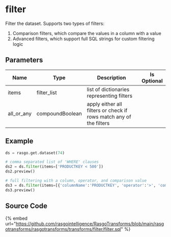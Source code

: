 

# filter

Filter the dataset. Supports two types of filters:
  1. Comparison filters, which compare the values in a column with a value
  2. Advanced filters, which support full SQL strings for custom filtering logic


## Parameters

|    Name    |      Type       |                            Description                             | Is Optional |
| ---------- | --------------- | ------------------------------------------------------------------ | ----------- |
| items      | filter_list     | list of dictionaries representing filters                          |             |
| all_or_any | compoundBoolean | apply either all filters or check if rows match any of the filters |             |


## Example

```python
ds = rasgo.get.dataset(74)

# comma separated list of 'WHERE' clauses
ds2 = ds.filter(items=['PRODUCTKEY < 500'])
ds2.preview()

# full filtering with a column, operator, and comparison value
ds3 = ds.filter(items=[{'columnName':'PRODUCTKEY', 'operator':'>', 'comparisonValue':'101'}])
ds3.preview()
```

## Source Code

{% embed url="https://github.com/rasgointelligence/RasgoTransforms/blob/main/rasgotransforms/rasgotransforms/transforms/filter/filter.sql" %}

